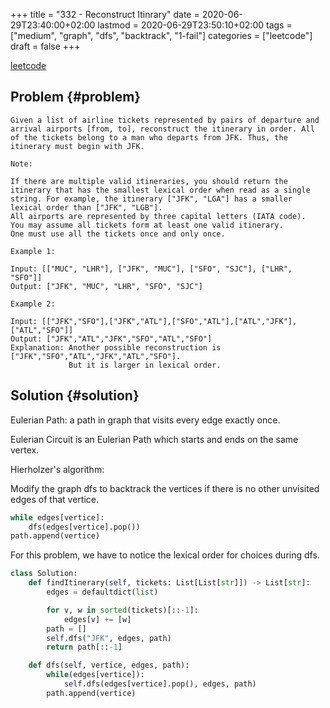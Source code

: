+++
title = "332 - Reconstruct Itinrary"
date = 2020-06-29T23:40:00+02:00
lastmod = 2020-06-29T23:50:10+02:00
tags = ["medium", "graph", "dfs", "backtrack", "1-fail"]
categories = ["leetcode"]
draft = false
+++

[leetcode](https://leetcode.com/problems/reconstruct-itinerary/)


## Problem {#problem}

```text
Given a list of airline tickets represented by pairs of departure and arrival airports [from, to], reconstruct the itinerary in order. All of the tickets belong to a man who departs from JFK. Thus, the itinerary must begin with JFK.

Note:

If there are multiple valid itineraries, you should return the itinerary that has the smallest lexical order when read as a single string. For example, the itinerary ["JFK", "LGA"] has a smaller lexical order than ["JFK", "LGB"].
All airports are represented by three capital letters (IATA code).
You may assume all tickets form at least one valid itinerary.
One must use all the tickets once and only once.

Example 1:

Input: [["MUC", "LHR"], ["JFK", "MUC"], ["SFO", "SJC"], ["LHR", "SFO"]]
Output: ["JFK", "MUC", "LHR", "SFO", "SJC"]

Example 2:

Input: [["JFK","SFO"],["JFK","ATL"],["SFO","ATL"],["ATL","JFK"],["ATL","SFO"]]
Output: ["JFK","ATL","JFK","SFO","ATL","SFO"]
Explanation: Another possible reconstruction is ["JFK","SFO","ATL","JFK","ATL","SFO"].
             But it is larger in lexical order.
```


## Solution {#solution}

Eulerian Path: a path in graph that visits every edge exactly once.

Eulerian Circuit is an Eulerian Path which starts and ends on the same vertex.

Hierholzer's algorithm:

Modify the graph dfs to backtrack the vertices if there is no other unvisited edges of that vertice.

```python
while edges[vertice]:
    dfs(edges[vertice].pop())
path.append(vertice)
```

For this problem, we have to notice the lexical order for choices during dfs.

```python
class Solution:
    def findItinerary(self, tickets: List[List[str]]) -> List[str]:
        edges = defaultdict(list)

        for v, w in sorted(tickets)[::-1]:
            edges[v] += [w]
        path = []
        self.dfs("JFK", edges, path)
        return path[::-1]

    def dfs(self, vertice, edges, path):
        while(edges[vertice]):
            self.dfs(edges[vertice].pop(), edges, path)
        path.append(vertice)
```
